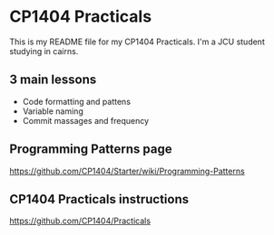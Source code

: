 # CP1404 Practicals
This is my README file for my CP1404 Practicals. I'm a JCU student studying in cairns.
## 3 main lessons
- Code formatting and pattens
- Variable naming
- Commit massages and frequency
## Programming Patterns page
https://github.com/CP1404/Starter/wiki/Programming-Patterns
## CP1404 Practicals instructions
https://github.com/CP1404/Practicals